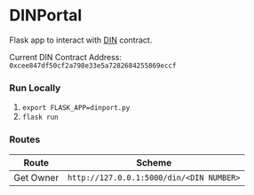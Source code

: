 # DINPortal
Flask app to interact with [DIN](https://github.com/richmcateer/DIN) contract.

Current DIN Contract Address: `0xcee847df50cf2a798e33e5a7282684255869eccf`

### Run Locally
 1. `export FLASK_APP=dinport.py`
 2. `flask run`
 
 ### Routes

| Route     | Scheme                                  |
|-----------|-----------------------------------------|
| Get Owner | `http://127.0.0.1:5000/din/<DIN NUMBER>`|
